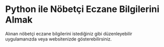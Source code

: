 # Python ile Nöbetçi Eczane Bilgilerini Almak
Alınan nöbetçi eczane bilgilerini istediğiniz gibi düzenleyebilir uygulamanızda veya websitenizde gösterebilirsiniz.
